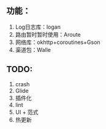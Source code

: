 

## 功能：
1. Log日志库：logan 
2. 路由暂时暂时使用：Aroute
3. 网络库：okhttp+coroutines+Gson
4. 渠道包：Walle

## TODO:
1. crash
2. Glide 
3. 插件化
4. lint
5. UI + 范式
6. 热更新